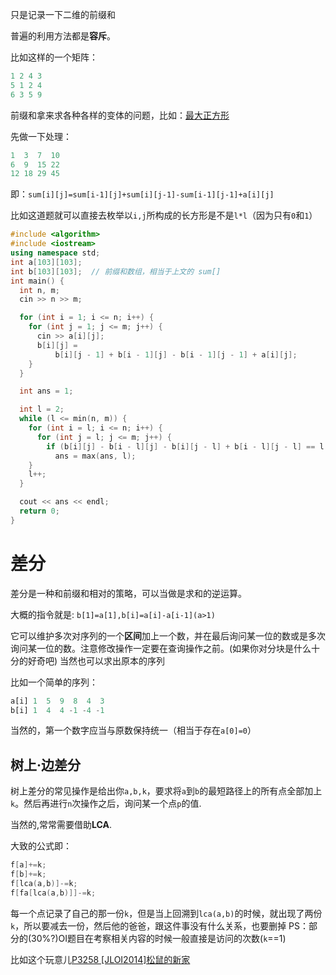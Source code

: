只是记录一下二维的前缀和

普遍的利用方法都是**容斥**。

比如这样的一个矩阵：
```Python
1 2 4 3
5 1 2 4
6 3 5 9
```
前缀和拿来求各种各样的变体的问题，比如：[最大正方形](https://www.luogu.com.cn/problem/P1387)

先做一下处理：
```Python
1  3  7  10
6  9  15 22
12 18 29 45
```
即：`sum[i][j]=sum[i-1][j]+sum[i][j-1]-sum[i-1][j-1]+a[i][j]`

比如这道题就可以直接去枚举以`i,j`所构成的长方形是不是`l*l`（因为只有`0`和`1`）
```C++
#include <algorithm>
#include <iostream>
using namespace std;
int a[103][103];
int b[103][103];  // 前缀和数组，相当于上文的 sum[]
int main() {
  int n, m;
  cin >> n >> m;

  for (int i = 1; i <= n; i++) {
    for (int j = 1; j <= m; j++) {
      cin >> a[i][j];
      b[i][j] =
          b[i][j - 1] + b[i - 1][j] - b[i - 1][j - 1] + a[i][j];  
    }
  }

  int ans = 1;

  int l = 2;
  while (l <= min(n, m)) {
    for (int i = l; i <= n; i++) {
      for (int j = l; j <= m; j++) {
        if (b[i][j] - b[i - l][j] - b[i][j - l] + b[i - l][j - l] == l * l) 
          ans = max(ans, l);
    }
    l++;
  }

  cout << ans << endl;
  return 0;
}
```
# 差分
差分是一种和前缀和相对的策略，可以当做是求和的逆运算。

大概的指令就是:
`b[1]=a[1],b[i]=a[i]-a[i-1](a>1)`

它可以维护多次对序列的一个**区间**加上一个数，并在最后询问某一位的数或是多次询问某一位的数。注意修改操作一定要在查询操作之前。(如果你对分块是什么十分的好奇吧)
当然也可以求出原本的序列

比如一个简单的序列：
```python
a[i] 1  5  9  8  4  3
b[i] 1  4  4 -1 -4 -1
```
当然的，第一个数字应当与原数保持统一（相当于存在`a[0]=0`）

## 树上·边差分

树上差分的常见操作是给出你`a,b,k`，要求将`a`到`b`的最短路径上的所有点全部加上`k`。然后再进行`n`次操作之后，询问某一个点`p`的值.

当然的,常常需要借助**LCA**.

大致的公式即：

```C++
f[a]+=k;
f[b]+=k;
f[lca(a,b)]-=k;
f[fa[lca(a,b)]]-=k;
```
每一个点记录了自己的那一份`k`，但是当上回溯到`lca(a,b)`的时候，就出现了两份`k`，所以要减去一份，然后他的爸爸，跟这件事没有什么关系，也要删掉
PS：部分的(30%?)OI题目在考察相关内容的时候一般直接是访问的次数(`k`==1)

比如这个玩意儿[P3258 [JLOI2014]松鼠的新家](https://www.luogu.com.cn/problem/P3258)
